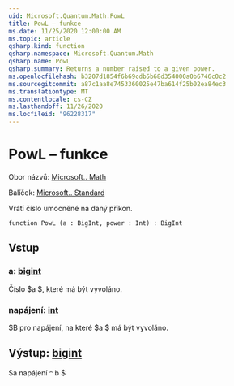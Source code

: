 ```yaml
---
uid: Microsoft.Quantum.Math.PowL
title: PowL – funkce
ms.date: 11/25/2020 12:00:00 AM
ms.topic: article
qsharp.kind: function
qsharp.namespace: Microsoft.Quantum.Math
qsharp.name: PowL
qsharp.summary: Returns a number raised to a given power.
ms.openlocfilehash: b3207d1854f6b69cdb5b68d354000a0b6746c0c2
ms.sourcegitcommit: a87c1aa8e7453360025e47ba614f25b02ea84ec3
ms.translationtype: MT
ms.contentlocale: cs-CZ
ms.lasthandoff: 11/26/2020
ms.locfileid: "96228317"
---
```

# <a name="powl-function"></a>PowL – funkce

Obor názvů: [Microsoft.. Math](xref:Microsoft.Quantum.Math)

Balíček: [Microsoft.. Standard](https://nuget.org/packages/Microsoft.Quantum.Standard)


Vrátí číslo umocněné na daný příkon.

```qsharp
function PowL (a : BigInt, power : Int) : BigInt
```


## <a name="input"></a>Vstup

### <a name="a--bigint"></a>a: [bigint](xref:microsoft.quantum.lang-ref.bigint)

Číslo $a $, které má být vyvoláno.


### <a name="power--int"></a>napájení: [int](xref:microsoft.quantum.lang-ref.int)

$B pro napájení, na které $a $ má být vyvoláno.



## <a name="output--bigint"></a>Výstup: [bigint](xref:microsoft.quantum.lang-ref.bigint)

$a napájení ^ b $